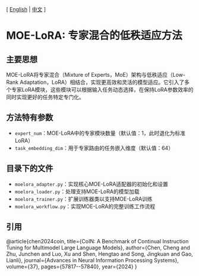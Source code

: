 [ [English](README.md) | [中文](README_zh.md) ]

# MOE-LoRA: 专家混合的低秩适应方法

## 主要思想
MOE-LoRA将专家混合（Mixture of Experts，MoE）架构与低秩适应（Low-Rank Adaptation，LoRA）相结合，实现更高效和灵活的模型适应。它引入了多个专家LoRA模块，这些模块可以根据输入任务动态选择，在保持LoRA参数效率的同时实现更好的任务特定专门化。

## 方法特有参数
- `expert_num`：MOE-LoRA中的专家模块数量（默认值：1，此时退化为标准LoRA）
- `task_embedding_dim`：用于专家路由的任务嵌入维度（默认值：64）

## 目录下的文件
- `moelora_adapter.py`：实现核心MOE-LoRA适配器的初始化和设置
- `moelora_loader.py`：处理支持MOE-LoRA的模型加载
- `moelora_trainer.py`：扩展训练器类以支持MOE-LoRA训练
- `moelora_workflow.py`：实现MOE-LoRA的完整训练工作流程

## 引用
@article{chen2024coin,
  title={CoIN: A Benchmark of Continual Instruction Tuning for Multimodel Large Language Models},
  author={Chen, Cheng and Zhu, Junchen and Luo, Xu and Shen, Hengtao and Song, Jingkuan and Gao, Lianli},
  journal={Advances in Neural Information Processing Systems},
  volume={37},
  pages={57817--57840},
  year={2024}
}